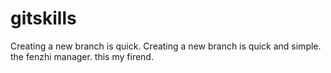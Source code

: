 # gitskills
Creating a new branch is quick.
Creating a new branch is quick and simple.
the fenzhi manager.
this my firend.

